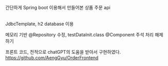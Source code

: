 간단하게 Spring boot 이용해서 만들어본 상품 주문 api <br><br>

JdbcTemplate, h2 database 이용 <br>

메모리 기반 @Repository 수정, testDataInit.class @Component 주석 처리 해제하기 <br>

프론트 코드, 전적으로 chatGPT의 도움을 받아서 구현하였다.<br>
https://github.com/AengGyu/OrderFrontend
